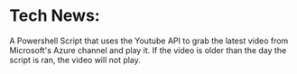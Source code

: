 # Tech News:

A Powershell Script that uses the Youtube API to grab the latest video from Microsoft's Azure channel and play it. If the video is older than the day the script is ran, the video will not play.
